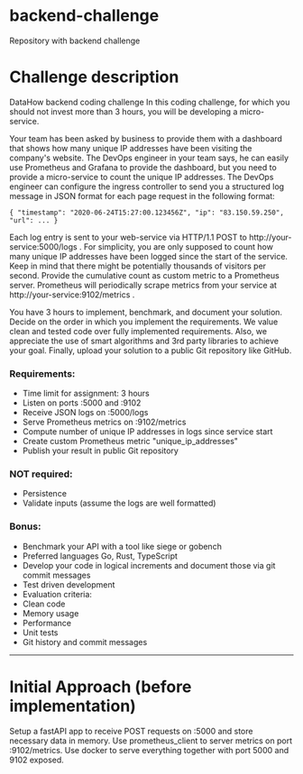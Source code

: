 # backend-challenge
Repository with backend challenge

# Challenge description

DataHow backend coding challenge
In this coding challenge, for which you should not invest more than 3 hours, you will be developing a micro-service.

Your team has been asked by business to provide them with a dashboard that shows how many unique IP addresses have been visiting the company's website. The DevOps engineer in your team says, he can easily use Prometheus and Grafana to provide the dashboard, but you need to provide a micro-service to count the unique IP addresses. The DevOps engineer can configure the ingress controller to send you a structured log message in JSON format for each page request in the following format:

``````
{ "timestamp": "2020-06-24T15:27:00.123456Z", "ip": "83.150.59.250", "url": ... }
``````

Each log entry is sent to your web-service via HTTP/1.1 POST to
http://your-service:5000/logs . For simplicity, you are only supposed to count how many unique IP addresses have been logged since the start of the service. Keep in mind that there might be potentially thousands of visitors per second. Provide the cumulative count as custom metric to a Prometheus server. Prometheus will periodically scrape metrics from your service at http://your-service:9102/metrics .

You have 3 hours to implement, benchmark, and document your solution. Decide on the order in which you implement the requirements. We value clean and tested code over fully implemented requirements. Also, we appreciate the use of smart algorithms and 3rd party libraries to achieve your goal. Finally, upload your solution to a public Git repository like GitHub.

### Requirements:
 * Time limit for assignment: 3 hours
 * Listen on ports :5000 and :9102
 * Receive JSON logs on :5000/logs
 * Serve Prometheus metrics on :9102/metrics
 * Compute number of unique IP addresses in logs since service start
 * Create custom Prometheus metric "unique_ip_addresses"
 * Publish your result in public Git repository
### NOT required:
 * Persistence
 * Validate inputs (assume the logs are well formatted)
### Bonus:
 * Benchmark your API with a tool like siege or gobench
 * Preferred languages Go, Rust, TypeScript
 * Develop your code in logical increments and document those via git commit messages
 * Test driven development
 * Evaluation criteria:
 * Clean code
 * Memory usage
 * Performance
 * Unit tests
 * Git history and commit messages

***

# Initial Approach (before implementation)

Setup a fastAPI app to receive POST requests on :5000 and store necessary data in memory. Use prometheus_client to server metrics on port :9102/metrics. Use docker to serve everything together with port 5000 and 9102 exposed.
